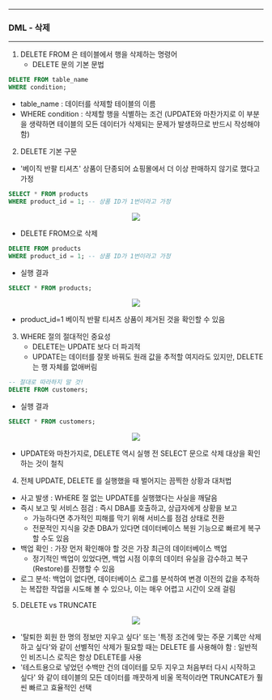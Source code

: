 -----
### DML - 삭제
-----
1. DELETE FROM 은 테이블에서 행을 삭제하는 명령어
   - DELETE 문의 기본 문법
```sql
DELETE FROM table_name
WHERE condition;
```
   - table_name : 데이터를 삭제할 테이블의 이름
   - WHERE condition : 삭제할 행을 식별하는 조건 (UPDATE와 마찬가지로 이 부분을 생략하면 테이블의 모든 데이터가 삭제되는 문제가 발생하므로 반드시 작성해야 함)

2. DELETE 기본 구문
  - '베이직 반팔 티셔츠' 상품이 단종되어 쇼핑몰에서 더 이상 판매하지 않기로 했다고 가정
```sql
SELECT * FROM products
WHERE product_id = 1; -- 상품 ID가 1번이라고 가정
```
<div align="center">
<img src="https://github.com/user-attachments/assets/aa66a7d3-ee24-4083-a1b3-d7bb9a9fd054">
</div>

   - DELETE FROM으로 삭제
```sql
DELETE FROM products
WHERE product_id = 1; -- 상품 ID가 1번이라고 가정
```

   - 실행 결과
```sql
SELECT * FROM products;
```

<div align="center">
<img src="https://github.com/user-attachments/assets/e841419c-95ab-48de-a90e-ec70375ba31e">
</div>

   - product_id=1 베이직 반팔 티셔츠 상품이 제거된 것을 확인할 수 있음

3. WHERE 절의 절대적인 중요성
   - DELETE는 UPDATE 보다 더 파괴적
   - UPDATE는 데이터를 잘못 바꿔도 원래 값을 추적할 여지라도 있지만, DELETE 는 행 자체를 없애버림
```sql
-- 절대로 따라하지 말 것!
DELETE FROM customers;
```

   - 실행 결과
```sql
SELECT * FROM customers;
```

<div align="center">
<img src="https://github.com/user-attachments/assets/77b56f5a-5d51-4873-9017-3c67d56d280b">
</div>

  - UPDATE와 마찬가지로, DELETE 역시 실행 전 SELECT 문으로 삭제 대상을 확인하는 것이 철칙

4. 전체 UPDATE, DELETE 를 실행했을 때 벌어지는 끔찍한 상황과 대처법
  - 사고 발생 : WHERE 절 없는 UPDATE를 실행했다는 사실을 깨달음
  - 즉시 보고 및 서비스 점검 : 즉시 DBA를 호출하고, 상급자에게 상황을 보고
    + 가능하다면 추가적인 피해를 막기 위해 서비스를 점검 상태로 전환
    + 전문적인 지식을 갖춘 DBA가 있다면 데이터베이스 복원 기능으로 빠르게 복구할 수도 있음
  - 백업 확인 : 가장 먼저 확인해야 할 것은 가장 최근의 데이터베이스 백업
    + 정기적인 백업이 있었다면, 백업 시점 이후의 데이터 유실을 감수하고 복구(Restore)를 진행할 수 있음
  - 로그 분석: 백업이 없다면, 데이터베이스 로그를 분석하여 변경 이전의 값을 추적하는 복잡한 작업을 시도해 볼 수 있으나, 이는 매우 어렵고 시간이 오래 걸림

5. DELETE vs TRUNCATE
<div align="center">
<img src="https://github.com/user-attachments/assets/98aed265-f7be-40d7-a8e4-3a4eea2e275e">
</div>

   - '탈퇴한 회원 한 명의 정보만 지우고 싶다' 또는 '특정 조건에 맞는 주문 기록만 삭제하고 싶다'와 같이 선별적인 삭제가 필요할 때는 DELETE 를 사용해야 함 : 일반적인 비즈니스 로직은 항상 DELETE를 사용
   - '테스트용으로 넣었던 수백만 건의 데이터를 모두 지우고 처음부터 다시 시작하고 싶다' 와 같이 테이블의 모든 데이터를 깨끗하게 비울 목적이라면 TRUNCATE가 훨씬 빠르고 효율적인 선택
